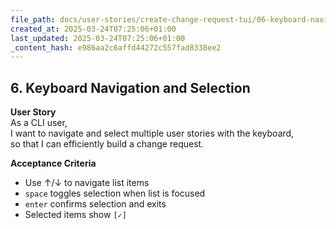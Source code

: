 ```yaml
---
file_path: docs/user-stories/create-change-request-tui/06-keyboard-navigation-and-selection.md
created_at: 2025-03-24T07:25:06+01:00
last_updated: 2025-03-24T07:25:06+01:00
_content_hash: e986aa2c6affd44272c557fad8338ee2
---
```


## 6. Keyboard Navigation and Selection

**User Story**  
As a CLI user,  
I want to navigate and select multiple user stories with the keyboard,  
so that I can efficiently build a change request.

**Acceptance Criteria**
- Use ↑/↓ to navigate list items
- `space` toggles selection when list is focused
- `enter` confirms selection and exits
- Selected items show `[✓]`